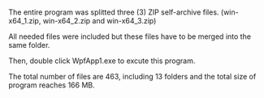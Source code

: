 # 

<p>The entire program was splitted three (3) ZIP self-archive files. (win-x64_1.zip, win-x64_2.zip and win-x64_3.zip)</p>
<p>All needed files were included but these files have to be merged into the same folder.</p>
<p>Then, double click WpfApp1.exe to excute this program.</p>
<p>The total number of files are 463, including 13 folders and the total size of program reaches 166 MB.</p>

#
